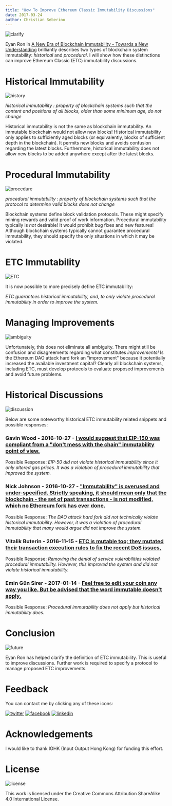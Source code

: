 ```yaml
---
title: "How To Improve Ethereum Classic Immutability Discussions"
date: 2017-03-24
author: Christian Seberino
---
```


![clarify](./d7e8287795.jpg)

Eyan Ron in  [A New Era of Blockchain Immutability - Towards a New Understanding](http://cryptom.site/2017/03/06/a-new-era-of-blockchain-immutability-towards-a-new-understanding/) brilliantly describes two types of blockchain system immutability: *historical* and *procedural*.  I will show how these distinctions can improve Ethereum Classic (ETC) immutability discussions.

# Historical Immutability

![history](./d7e8599b0a.jpg)

*historical immutability : property of blockchain systems such that the content and positions of all blocks, older than some minimum age, do not change*

Historical immutability is not the same as blockchain immutability.  An immutable blockchain would not allow new blocks!  Historical immutability only applies to sufficiently aged blocks (or equivalently, blocks of sufficient depth in the blockchain).  It permits new blocks and avoids confusion regarding the latest blocks.  Furthermore, historical immutability does not allow new blocks to be added anywhere except after the latest blocks.

# Procedural Immutability

![procedure](./d7e82e49f3.jpeg)

*procedural immutability : property of blockchain systems such that the protocol to determine valid blocks does not change*

Blockchain systems define block validation protocols.  These might specify mining rewards and valid proof of work information.  Procedural immutability typically is *not* desirable!  It would prohibit bug fixes and new features!  Although blockchain systems typically cannot guarantee procedural immutability, they should specify the only situations in which it may be violated.

# ETC Immutability

![ETC](./d7e840f60c.png)

It is now possible to more precisely define ETC immutability:

*ETC guarantees historical immutability, and, to only violate procedural immutability in order to improve the system.*

# Managing Improvements

![ambiguity](./d7e825ab56.jpg)

Unfortunately, this does not eliminate all ambiguity.  There might still be confusion and disagreements regarding what constitutes *improvements!*  Is the Ethereum DAO attack hard fork an "improvement" because it potentially increased the available investment capital? Clearly all blockchain systems, including ETC, must develop protocols to evaluate proposed improvements and avoid future problems.

# Historical Discussions

![discussion](./d7e848bd7e.jpg)

Below are some noteworthy historical ETC immutability related snippets and possible responses:

### Gavin Wood - 2016-10-27 - [I would suggest that EIP-150 was compliant from a "don't mess with the chain" immutability point of view.](https://www.reddit.com/r/ethereum/comments/59naa2/what_does_immutability_really_mean/)

Possible Response: *EIP-50 did not violate historical immutability since it only altered gas prices.  It was a violation of procedural immutability that improved the system.*

### Nick Johnson - 2016-10-27 - ["Immutability" is overused and under-specified. Strictly speaking, it should mean only that the blockchain - the set of past transactions - is not modified, which no Ethereum fork has ever done.](https://www.reddit.com/r/ethereum/comments/59naa2/what_does_immutability_really_mean/)

Possible Response: *The DAO attack hard fork did not technically violate historical immutability.  However, it was a violation of procedural immutability that many would argue did not improve the system.*

### Vitalik Buterin - 2016-11-15 - [ETC is mutable too; they mutated their transaction execution rules to fix the recent DoS issues,](https://www.reddit.com/r/btc/comments/5cxyv8/andrew_lee_purseio_ceo_on_twitter_multiple/da0qpdi/)

Possible Response: *Removing the denial of service vulerabilities violated procedural immutability.  However, this improved the system and did not violate historical immutability.*

### Emin Gün Sirer - 2017-01-14 - [Feel free to edit your coin any way you like. But be advised that the word immutable doesn't apply.](https://twitter.com/el33th4xor/status/820370931004542978)

Possible Response: *Procedural immutability does not apply but historical immutability does.*

# Conclusion

![future](./d7e85c367f.jpg)

Eyan Ron has helped clarify the definition of ETC immutability.  This is useful to improve discussions.  Further work is required to specify a protocol to manage proposed ETC improvements.

# Feedback

You can contact me by clicking any of these icons:

[![twitter](./fcbc8685c1.png)](https://twitter.com/chris_seberino) [![facebook](./fcbc627df9.png)](https://www.facebook.com/cseberino) [![linkedin](./fcbcf09c9e.png)](https://www.linkedin.com/in/christian-seberino-776897110)

# Acknowledgements

I would like to thank IOHK (Input Output Hong Kong) for funding this effort.

# License

![license](./88x31.png)

This work is licensed under the Creative Commons Attribution ShareAlike 4.0 International License.
